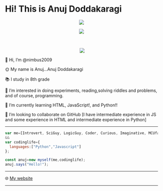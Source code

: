 # Hi! This is Anuj Doddakaragi

<p align="center"> <img src="https://komarev.com/ghpvc/?username=nimbus2009&label=Profile%20Views&color=00ffff&style=raised" /> </p>

<p align="center"><img align="center" src="https://github-readme-stats.vercel.app/api/top-langs?username=nimbus2009&show_icons=true&locale=en&layout=compact" /></p><br>

<p align="center">&nbsp;<img align="center" src="https://github-readme-stats.vercel.app/api?username=nimbus2009&show_icons=true&locale=en"/></p>

👋 Hi, I’m @nimbus2009

🌞 My name is Anuj...Anuj Doddakaragi

📚 I study in 8th grade

👀 I’m interested in doing experiments, reading,solving riddles and problems, and of course, programming.

🌱 I’m currently learning HTML, JavaScript!, and Python!!

💞️ I’m looking to collaborate on GitHub [I have intermediate experience in JS and some experience in HTML and intermediate experience in Python]

***
```JavaScript
var me=[Introvert, SciGuy, LogicGuy, Coder, Curious, Imaginative, MCUfan, HPfan, StarWarsFan, LOTRfan, 13yrOld]; 
&& 
var codinglife={
  languages:["Python","Javascript"]
};

const anuj=new myself(me,codinglife);
anuj.says("Hello!");
```
***

🌐 [My website](https://anujmalateshadoddakaragi.whjr.site/)

***


